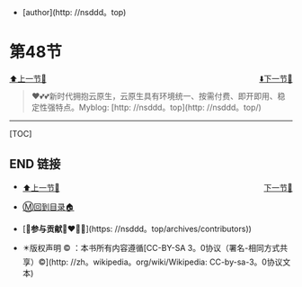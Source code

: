 + [author](http:  //nsddd。top)

# 第48节

<div><a href = '47.md' style='float:left'>⬆️上一节🔗  </a><a href = '49.md' style='float: right'>  ⬇️下一节🔗</a></div>
<br>

> ❤️💕💕新时代拥抱云原生，云原生具有环境统一、按需付费、即开即用、稳定性强特点。Myblog:  [http:  //nsddd。top](http:  //nsddd。top/)

---
[TOC]





## END 链接
<ul><li><div><a href = '47.md' style='float:left'>⬆️上一节🔗  </a><a href = '49.md' style='float: right'>  ️下一节🔗</a></div></li></ul>

+ [Ⓜ️回到目录🏠](。。/README。md)

+ [**🫵参与贡献💞❤️‍🔥💖**](https:  //nsddd。top/archives/contributors))

+ ✴️版权声明 &copy; ：本书所有内容遵循[CC-BY-SA 3。0协议（署名-相同方式共享）&copy;](http:  //zh。wikipedia。org/wiki/Wikipedia:  CC-by-sa-3。0协议文本) 


